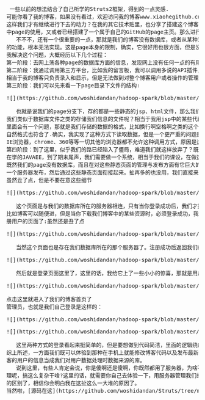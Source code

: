  <pre>
 一些以前的想法结合了自己所学的Struts2框架，得到的一点灵感.
可能你看了我的博客，如果没有看过，欢迎访问我的博客www.xiaohegithub.cn，你也许觉得这个博客还不错，
这样我们才有继续进行下去的动力？在我的其它技术贴里，也分享了搭建这个博客的主要过程，相信大家也了解了GitHub
中page的使用，又或者已经搭建了一个属于自己的GitHub的page主页。那么进行到这里，我们不就已经完成了整个博客的搭建么？
   不不不，还有一个很重要的一点，那就是我们的博客没有数据库，或者从某种意义上说，没有后台。就比如一个用户注册和登录
的功能，根本无法实现。这是page本身的限制，确实，它很好用也很方面，但是没有数据库，却是它的硬伤。
我解决这个问题，大概经历以下几个过程：
第一阶段：去网上荡各种page的数据库方面的信息，发现网上没有任何一点的有用方法或者意见，如果你要用page，那就用不了数据库-_-!
第二阶段：我通过调用第三方平台，比如我的留言板，我可以调用多说的API插件，我所有的留言，都保存在第三方的数据库里，
相当于我的博客只负责录入和显示，但是无法做到对整个博客用户或者操作的管理.
第三阶段：我们可以先来看一下page目录下文件的结构:

![](https://github.com/woshidandan/hadoop-spark/blob/master/picture/struts1.png)

   也就是说我们的page分支下，存的都是一些静态的jsp、html文件，那么我们可否用在JavaScript中调用类似某些java的方法，来调用
我们类似于数据库文件之类的存储我们信息的文件呢？相当于我用jsp中的某些代码，来调用网站目录下或者指定目录下txt文件里的内容.这
里面会有一个问题，那就是我们存储的数据的格式，比如换行啊空格啊之类的这个我们可以Excel表格来存取我们的数据，这样读出来的时候，
自然格式也符合了.确实，我实现了这种方式下读取数据，但是一个更严重的问题是，这种调用方式兼容的浏览器只有windows自带的
IE浏览器，chrome、360等等一切其他的浏览器都不允许这种调用方式，原因是这其中会有严重的安全漏洞，有兴趣的可以去了解一下.
第四阶段：到了这里，似乎我们的路已经陷入了僵局，难道我们就这样放弃了？既然没有路，那我们就自己创造一条路。最近学校里
在学的JAVAEE，到了期末尾声，我们需要做一个系统，相当于我们的课设，在做这个系统的时候，我无意中，找到了解决方案：
既然我们的page没有数据库，而且在对这些静态页面的管理与发布方面有它巨大的优势，那我们就保存这种优势，把相关的数据库和后台用另
一个服务器发布，然后通过这些静态页面衔接起来。扯再多的也没用，我们直接来看一下项目的效果：
虽然丑了点，但是不要在意这些细节

![](https://github.com/woshidandan/hadoop-spark/blob/master/picture/struts2.png)

   这个页面是与我们的数据库所在的服务器相连，只有当你登录成功后，我们才提供给你我们的博客首页，当然，这里可以做的更优化一点，
比如博客可以随便进，但是当你下载我们博客中的某些资源时，必须登录成功，我们才提供给你链接所在的地址，当然这里少不了我们的注
册用户的页面了:虽然还是丑了点

![](https://github.com/woshidandan/hadoop-spark/blob/master/picture/struts3.png)

   当然这个页面也是存在我们数据库所在的那个服务器了。注册成功后返回我们的登录页面:
   
![](https://github.com/woshidandan/hadoop-spark/blob/master/picture/struts4.png)

   然后就是登录页面这里了，这里的话，我给它上了一些小小的惊喜，那就是用户登录是这样的：
   
![](https://github.com/woshidandan/hadoop-spark/blob/master/picture/struts5.png)

点击这里就进入了我们的博客首页了
管理员，也就是我们自己登录是这样的：

![](https://github.com/woshidandan/hadoop-spark/blob/master/picture/struts6.png)

![](https://github.com/woshidandan/hadoop-spark/blob/master/picture/struts7.png)

   这里两种方式的登录看起来挺简单的，但是要想做到代码简洁，里面的逻辑绕的还是挺有韵味的，有兴趣的可以去我提供的[项目源码](https://github.com/woshidandan/Struts/tree/master/Struts2/Struts2Blog)里看看.
综上所述，一方面我们既可以体验到那种在手机上就能修改博客代码以及发布最新动态把博客当成朋友圈用的便捷，又能获取到登录我们博
客的用户的信息当成我们对用户数据处理时数据来源的库。
   说到这里，有些人肯定会说，你是傻啊还是傻啊，你既然都用了服务器，为啥不把这些前端的静态页面也塞进服务器，统一在服务器管
理呢，搞这么复杂干啥?这里的话，就需要你自己去体验一下，用服务器管理我们的博客静态页面，以及用github的page管理我们静态页面
的区别了，相信你会明白我在这扯这么一大堆的原因了。
当然啦，[源码在这](https://github.com/woshidandan/Struts/tree/master/Struts2/Struts2Blog)
</pre>
